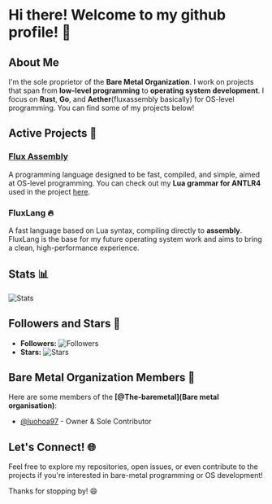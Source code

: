 # Hi there! Welcome to my github profile! 👋

## About Me
I'm the sole proprietor of the **Bare Metal Organization**. I work on projects that span from **low-level programming** to **operating system development**. I focus on **Rust**, **Go**, and **Aether**(fluxassembly basically) for OS-level programming. You can find some of my projects below!

## Active Projects 🚀

### [Flux Assembly](https://github.com/The-baremetal/FLUXASSEMBLY)
A programming language designed to be fast, compiled, and simple, aimed at OS-level programming. You can check out my **Lua grammar for ANTLR4** used in the project [here](https://github.com/The-baremetal/FLUXASSEMBLY/blob/main/src/lua_grammar_antlr4.g4).

### **FluxLang** 🔥
A fast language based on Lua syntax, compiling directly to **assembly**. FluxLang is the base for my future operating system work and aims to bring a clean, high-performance experience.

## Stats 📊

![Stats](https://github-readme-stats.vercel.app/api?username=luohoa97&show_icons=true&hide_title=true&count_private=true&hide=prs)

## Followers and Stars 🌟

- **Followers:** ![Followers](https://img.shields.io/github/followers/The-baremetal?label=Followers&style=social)
- **Stars:** ![Stars](https://img.shields.io/github/stars/The-baremetal?label=Stars&style=social)

## Bare Metal Organization Members 🏢

Here are some members of the **[@The-baremetal](Bare metal organisation)**:

- [@luohoa97](https://github.com/luohoa97) - Owner & Sole Contributor

## Let's Connect! 🌐
Feel free to explore my repositories, open issues, or even contribute to the projects if you're interested in bare-metal programming or OS development!

Thanks for stopping by! 😄
